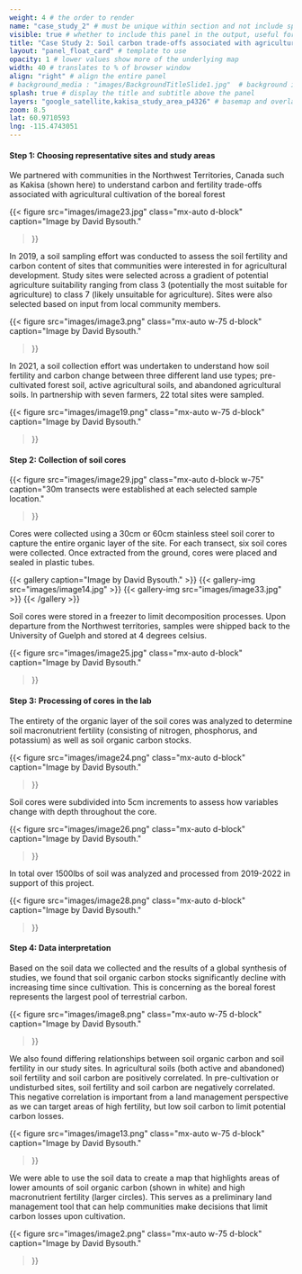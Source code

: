 ```yaml
---
weight: 4 # the order to render
name: "case_study_2" # must be unique within section and not include special characters
visible: true # whether to include this panel in the output, useful for testing
title: "Case Study 2: Soil carbon trade-offs associated with agricultural land use change in the Northwest Territories"
layout: "panel_float_card" # template to use
opacity: 1 # lower values show more of the underlying map
width: 40 # translates to % of browser window
align: "right" # align the entire panel
# background_media : "images/BackgroundTitleSlide1.jpg"  # background image rendered behind the panel, covering map
splash: true # display the title and subtitle above the panel
layers: "google_satellite,kakisa_study_area_p4326" # basemap and overlaying layers
zoom: 8.5
lat: 60.9710593
lng: -115.4743051
---
```

<!-- ### Case Study 2: Soil carbon trade-offs associated with agricultural land use change in the Northwest Territories -->

#### Step 1: Choosing representative sites and study areas

We partnered with communities in the Northwest Territories, Canada such as Kakisa (shown here) to understand carbon and fertility trade-offs associated with agricultural cultivation of the boreal forest

{{< figure src="images/image23.jpg" 
class="mx-auto d-block" 
caption="Image by David Bysouth." 
>}}

In 2019, a soil sampling effort was conducted to assess the soil fertility and carbon content of sites that communities were interested in for agricultural development. Study sites were selected across a gradient of potential agriculture suitability ranging from class 3 (potentially the most suitable for agriculture) to class 7 (likely unsuitable for agriculture). Sites were also selected based on input from local community members.

{{< figure src="images/image3.png" 
class="mx-auto w-75 d-block" 
caption="Image by David Bysouth." 
>}}

In 2021, a soil collection effort was undertaken to understand how soil fertility and carbon change between three different land use types; pre-cultivated forest soil, active agricultural soils, and abandoned agricultural soils. In partnership with seven farmers, 22 total sites were sampled.

{{< figure src="images/image19.png" 
class="mx-auto w-75 d-block" 
caption="Image by David Bysouth."
>}}

#### Step 2: Collection of soil cores


{{< figure src="images/image29.jpg" 
class="mx-auto d-block w-75" 
caption="30m transects were established at each selected sample location." 
>}}

Cores were collected using a 30cm or 60cm stainless steel soil corer to capture the entire organic layer of the site. For each transect, six soil cores were collected. Once extracted from the ground, cores were placed and sealed in plastic tubes.

{{< gallery 
caption="Image by David Bysouth." >}}
    {{< gallery-img src="images/image14.jpg" >}}
    {{< gallery-img src="images/image33.jpg" >}}
{{< /gallery >}}

Soil cores were stored in a freezer to limit decomposition processes. Upon departure from the Northwest territories, samples were shipped back to the University of Guelph and stored at 4 degrees celsius.

{{< figure src="images/image25.jpg" 
class="mx-auto d-block" 
caption="Image by David Bysouth." 
>}}

#### Step 3: Processing of cores in the lab

The entirety of the organic layer of the soil cores was analyzed to determine soil macronutrient fertility (consisting of nitrogen, phosphorus, and potassium) as well as soil organic carbon stocks.

{{< figure src="images/image24.png" 
class="mx-auto d-block" 
caption="Image by David Bysouth." 
>}}

Soil cores were subdivided into 5cm increments to assess how variables change with depth throughout the core.

{{< figure src="images/image26.png" 
class="mx-auto d-block" 
caption="Image by David Bysouth." 
>}}

In total over 1500lbs of soil was analyzed and processed  from 2019-2022 in support of this project. 

{{< figure src="images/image28.png" 
class="mx-auto d-block" 
caption="Image by David Bysouth." 
>}}

#### Step 4: Data interpretation

Based on the soil data we collected and the results of a global synthesis of studies, we found that soil organic carbon stocks significantly decline with increasing time since cultivation. This is concerning as the boreal forest represents the largest pool of terrestrial carbon.

{{< figure src="images/image8.png" 
class="mx-auto w-75 d-block" 
caption="Image by David Bysouth." 
>}}

We also found differing relationships between soil organic carbon and soil fertility in our study sites. In agricultural soils (both active and abandoned) soil fertility and soil carbon are positively correlated. In pre-cultivation or undisturbed sites, soil fertility and soil carbon are negatively correlated. This negative correlation is important from a land management perspective as we can target areas of high fertility, but low soil carbon to limit potential carbon losses.

{{< figure src="images/image13.png" 
class="mx-auto w-75 d-block" 
caption="Image by David Bysouth." 
>}}

We were able to use the soil data to create a map that highlights areas of lower amounts of soil organic carbon (shown in white) and high macronutrient fertility (larger circles). This serves as a preliminary land management tool that can help communities make decisions that limit carbon losses upon cultivation.

{{< figure src="images/image2.png" 
class="mx-auto w-75 d-block" 
caption="Image by David Bysouth." 
>}}

